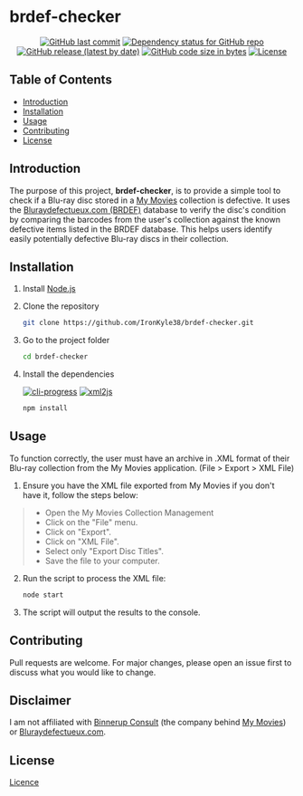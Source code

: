 # brdef-checker

<div align="center">
    <p>
        <a href="https://github.com/IronKyle38/brdef-checker/commits/main"><img
            src="https://img.shields.io/github/last-commit/IronKyle38/brdef-checker"
            alt="GitHub last commit" /></a>
        <a href="https://github.com/IronKyle38/brdef-checker/network/dependencies"><img
            src="https://img.shields.io/librariesio/github/IronKyle38/brdef-checker"
            alt="Dependency status for GitHub repo" /></a>
        <a href="https://github.com/IronKyle38/brdef-checker/releases/latest"><img
            src="https://img.shields.io/github/v/release/IronKyle38/brdef-checker?display_name=tag&include_prereleases"
            alt="GitHub release (latest by date)" /></a>
        <a href="https://github.com/IronKyle38/brdef-checker"><img
            src="https://img.shields.io/github/languages/code-size/IronKyle38/brdef-checker"
            alt="GitHub code size in bytes" /></a>
        <a href="LICENSE"><img
            src="https://img.shields.io/github/license/IronKyle38/brdef-checker"
            alt="License" /></a>
    </p>
</div>

## Table of Contents

- [Introduction](#introduction)
- [Installation](#installation)
- [Usage](#usage)
- [Contributing](#contributing)
- [License](#license)

## Introduction

The purpose of this project, **brdef-checker**, is to provide a simple tool to check if a Blu-ray disc stored in a [My Movies](https://www.mymovies.dk/products/) collection is defective. It uses the [Bluraydefectueux.com (BRDEF)](https://bluraydefectueux.com/index-des-blu-ray-defectueux/) database to verify the disc's condition by comparing the barcodes from the user's collection against the known defective items listed in the BRDEF database. This helps users identify easily potentially defective Blu-ray discs in their collection.

## Installation

1. Install [Node.js](https://nodejs.org/en/download/prebuilt-binaries)

2. Clone the repository
    
    ```bash
    git clone https://github.com/IronKyle38/brdef-checker.git
    ```

3. Go to the project folder

    ```bash
    cd brdef-checker
    ```

4. Install the dependencies

    [![cli-progress](https://img.shields.io/github/package-json/dependency-version/IronKyle38/brdef-checker/cli-progress)](https://github.com/npkgz/cli-progress)
    [![xml2js](https://img.shields.io/github/package-json/dependency-version/IronKyle38/brdef-checker/xml2js)](https://github.com/Leonidas-from-XIV/node-xml2js)

    ```bash
    npm install
    ```

## Usage

To function correctly, the user must have an archive in .XML format of their Blu-ray collection from the My Movies application. (File > Export > XML File)

1. Ensure you have the XML file exported from My Movies if you don't have it, follow the steps below:
> - Open the My Movies Collection Management
> - Click on the "File" menu.
> - Click on "Export".
> - Click on "XML File".
> - Select only "Export Disc Titles".
> - Save the file to your computer.

2. Run the script to process the XML file:

    ```bash
    node start
    ```

3. The script will output the results to the console.

## Contributing

Pull requests are welcome. For major changes, please open an issue first to discuss what you would like to change.

## Disclaimer

I am not affiliated with [Binnerup Consult](https://www.mymovies.dk/about.aspx) (the company behind [My Movies](https://www.mymovies.dk/home.aspx)) or [Bluraydefectueux.com](https://bluraydefectueux.com/).

## License

[Licence](https://github.com/IronKyle38/brdef-checker/blob/main/LICENSE)